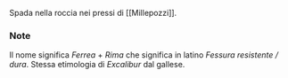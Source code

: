 Spada nella roccia nei pressi di [[Millepozzi]].


### Note
Il nome significa *Ferrea* + *Rima* che significa in latino *Fessura resistente / dura*. Stessa etimologia di *Excalibur* dal gallese.
